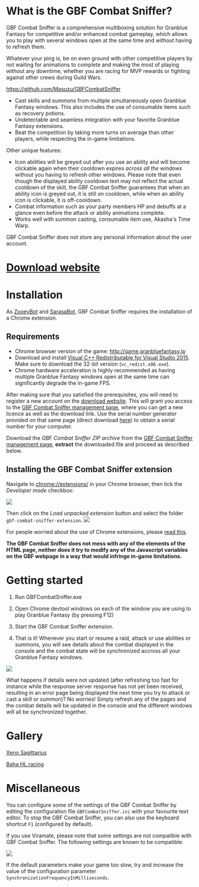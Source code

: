 # What is the GBF Combat Sniffer?

GBF Combat Sniffer is a comprehensive multiboxing solution for Granblue Fantasy for competitive
and/or enhanced combat gameplay, which allows you to play with several windows open at the same time and _without_ having to refresh them.

Whatever your ping is, be on even ground with other competitive players by not waiting for animations to complete and making the most of playing without any downtime, whether you are racing for MVP rewards or fighting against other crews during Guild Wars.

https://github.com/Masuzu/GBFCombatSniffer

- Cast skills and summons from multiple simultaneously open Granblue Fantasy windows. This also includes the use of consumable items such as  recovery potions.
- Undetectable and seamless integration with your favorite Granblue Fantasy extensions.
- Beat the competition by taking more turns on average than other players, while respecting the in-game limitations.

Other unique features:
- Icon abilities will be greyed out after you use an ability and will become clickable again when their cooldown expires _across all the windows_ without you having to refresh other windows. Please note that even though the displayed ability cooldown text may not reflect the actual cooldown of the skill, the GBF Combat Sniffer guarantees that when an ability icon is greyed out, it is still on cooldown, while when an ability icon is clickable, it is off-cooldown.
- Combat information such as your party members HP and debuffs at a glance even before the attack or ability animations complete.
- Works well with summon casting, consumable item use, Akasha's Time Warp.

GBF Combat Sniffer does not store any personal information about the user account.

# [Download website](https://gbtools.azurewebsites.net/CombatSniffer/en/Home)


# Installation

As [ZooeyBot](https://gbtools.azurewebsites.net/ZooeyBot/en/Home) and [SarasaBot](https://gbtools.azurewebsites.net/SarasaBot/en/Home), GBF Combat Sniffer requires the installation of a Chrome extension.


## Requirements

- Chrome browser version of the game: http://game.granbluefantasy.jp
- Download and install [Visual C++ Redistributable for Visual Studio 2015](https://www.microsoft.com/en-us/download/details.aspx?id=48145). Make sure to download the 32-bit version (`vc_redist.x86.exe`).
- Chrome hardware acceleration is highly recommended as having multiple Granblue Fantasy windows open at the same time can significantly degrade the in-game FPS.

After making sure that you satisfied the prerequisites, you will need to register a new account on the [download website](https://gbtools.azurewebsites.net/CombatSniffer/en/Home). This will grant you access to the [GBF Combat Sniffer management page](https://gbtools.azurewebsites.net/CombatSniffer/en/Manage), where you can get a new licence as well as the download link. Use the serial number generator provided on that same page (direct download [here](https://gbtools.azurewebsites.net/en/Account/GBFPokerBotSerialNumberGenerator)) to obtain a serial number for your computer.

Download the _GBF Combat Sniffer ZIP archive_ from the [GBF Combat Sniffer management page](https://gbtools.azurewebsites.net/CombatSniffer/en/Manage), **extract** the downloaded file and proceed as described below.


## Installing the GBF Combat Sniffer extension

Navigate to [chrome://extensions/](chrome://extensions/) in your Chrome browser, then tick the _Developer mode_ checkbox:

![](https://i.imgur.com/c0sBgx7.png)

Then click on the _Load unpacked extension_ button and select the folder `gbf-combat-sniffer-extension`.
![](https://i.imgur.com/ywBf84F.png)

For people worried about the use of Chrome extensions, please [read this](https://github.com/Masuzu/ZooeyBot/wiki/FAQ#why-viramate-or-insert-here-any-other-extension-name-which-can-be-found-on-the-chrome-store-can-be-easily-detected).

**The GBF Combat Sniffer does not mess with any of the elements of the HTML page, neither does it try to modify any of the Javascript variables on the GBF webpage in a way that would infringe in-game limitations.**


# Getting started

1. Run GBFCombatSniffer.exe

2. Open Chrome devtool windows on each of the window you are using to play Granblue Fantasy (by pressing F12)

3. Start the GBF Combat Sniffer extension.

4. That is it! Whenever you start or resume a raid, attack or use abilities or summons, you will see details about the combat displayed in the console and the combat state will be synchronized accross all your Granblue Fantasy windows.

![](https://i.imgur.com/XYMizfI.png)

What happens if details were not updated (after refreshing too fast for instance while the response server response has not yet been received, resulting in an error page being displayed the next time you try to attack or cast a skill or summon)? No worries! Simply refresh any of the pages and the combat details will be updated in the console and the different windows will all be synchronized together.


# Gallery

[Xeno Sagittarius](https://www.youtube.com/watch?v=qJ7RxiWUKZM)

[Baha HL racing](https://www.youtube.com/watch?v=hvKwxOJyZ30)

# Miscellaneous

You can configure some of the settings of the GBF Combat Sniffer by editing the configuration file `GBFCombatSniffer.ini` with your favourite text editor. To stop the GBF Combat Sniffer, you can also use the keyboard shortcut `F1` (configured by default).

If you use Viramate, please note that some settings are not compatible with GBF Combat Sniffer. The following settings are known to be compatible:

![](https://i.imgur.com/P3MdpDo.png)

If the default parameters make your game too slow, try and increase the value of the configuration parameter `SynchronizationFrequencyInMilliseconds`.
